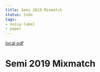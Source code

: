 ```yaml
---
title: Semi 2019 Mixmatch
status: todo
tags:
- noisy-label
- paper
---
```


[local pdf](../../../pdfs/semi-2019-MixMatch.pdf)

# Semi 2019 Mixmatch
